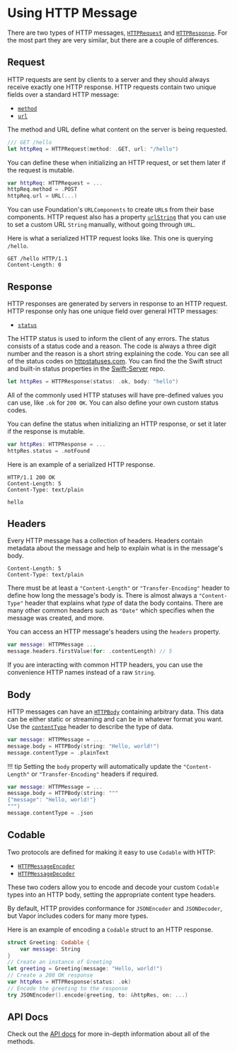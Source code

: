 # Using HTTP Message

There are two types of HTTP messages, [`HTTPRequest`](https://api.vapor.codes/http/latest/HTTP/Structs/HTTPRequest.html) and [`HTTPResponse`](https://api.vapor.codes/http/latest/HTTP/Structs/HTTPResponse.html). For the most part they are very similar, but there are a couple of differences. 

## Request

HTTP requests are sent by clients to a server and they should always receive exactly one HTTP response. HTTP requests contain two unique fields over a standard HTTP message:

- [`method`](https://api.vapor.codes/http/latest/HTTP/Structs/HTTPRequest.html#/s:4HTTP11HTTPRequestV6methodXev)
- [`url`](https://api.vapor.codes/http/latest/HTTP/Structs/HTTPRequest.html#/s:4HTTP11HTTPRequestV3urlXev)

The method and URL define what content on the server is being requested.

```swift
/// GET /hello
let httpReq = HTTPRequest(method: .GET, url: "/hello")
```

You can define these when initializing an HTTP request, or set them later if the request is mutable.

```swift
var httpReq: HTTPRequest = ...
httpReq.method = .POST
httpReq.url = URL(...)
```

You can use Foundation's `URLComponents` to create `URL`s from their base components. HTTP request also has a property [`urlString`](https://api.vapor.codes/http/latest/HTTP/Structs/HTTPRequest.html#/s:4HTTP11HTTPRequestV9urlStringSSv) that you can use to set a custom URL `String` manually, without going through `URL`.

Here is what a serialized HTTP request looks like. This one is querying `/hello`.

```http
GET /hello HTTP/1.1
Content-Length: 0
```

## Response

HTTP responses are generated by servers in response to an HTTP request. HTTP response only has one unique field over general HTTP messages:

- [`status`](https://api.vapor.codes/http/latest/HTTP/Structs/HTTPResponse.html#/s:4HTTP12HTTPResponseV6statusXev)

The HTTP status is used to inform the client of any errors. The status consists of a status code and a reason. The code is always a three digit number and the reason is a short string explaining the code. You can see all of the status codes on [httpstatuses.com](https://httpstatuses.com). You can find the the Swift struct and built-in status properties in the [Swift-Server](https://swift-server.github.io/http/Structs/HTTPResponseStatus.html) repo.

```swift
let httpRes = HTTPResponse(status: .ok, body: "hello")
```

All of the commonly used HTTP statuses will have pre-defined values you can use, like `.ok` for `200 OK`. You can also define your own custom status codes.

You can define the status when initializing an HTTP response, or set it later if the response is mutable.

```swift
var httpRes: HTTPResponse = ...
httpRes.status = .notFound
```

Here is an example of a serialized HTTP response.

```http
HTTP/1.1 200 OK
Content-Length: 5
Content-Type: text/plain

hello
```

## Headers

Every HTTP message has a collection of headers. Headers contain metadata about the message and help to explain what is in the message's body. 

```http
Content-Length: 5
Content-Type: text/plain
```

There must be at least a `"Content-Length"` or `"Transfer-Encoding"` header to define how long the message's body is. There is almost always a `"Content-Type"` header that explains what _type_ of data the body contains. There are many other common headers such as `"Date"` which specifies when the message was created, and more.

You can access an HTTP message's headers using the `headers` property.

```swift
var message: HTTPMessage ...
message.headers.firstValue(for: .contentLength) // 5
```

If you are interacting with common HTTP headers, you can use the convenience HTTP names instead of a raw `String`.

## Body

HTTP messages can have an [`HTTPBody`](https://api.vapor.codes/http/latest/HTTP/Structs/HTTPBody.html) containing arbitrary data. This data can be either static or streaming and can be in whatever format you want. Use the [`contentType`](https://api.vapor.codes/http/latest/HTTP/Protocols/HTTPMessage.html#/s:4HTTP11HTTPMessagePAAE11contentTypeXev) header to describe the type of data.

```swift
var message: HTTPMessage = ...
message.body = HTTPBody(string: "Hello, world!")
message.contentType = .plainText
```

!!! tip
    Setting the `body` property will automatically update the `"Content-Length"` or `"Transfer-Encoding"` headers if required.
 
```swift
var message: HTTPMessage = ...
message.body = HTTPBody(string: """
{"message": "Hello, world!"}
""")
message.contentType = .json
```

## Codable

Two protocols are defined for making it easy to use `Codable` with HTTP:

- [`HTTPMessageEncoder`](https://api.vapor.codes/http/latest/HTTP/Protocols/HTTPMessageEncoder.html)
- [`HTTPMessageDecoder`](https://api.vapor.codes/http/latest/HTTP/Protocols/HTTPMessageDecoder.html)

These two coders allow you to encode and decode your custom `Codable` types into an HTTP body, setting the appropriate content type headers.

By default, HTTP provides conformance for `JSONEncoder` and `JSONDecoder`, but Vapor includes coders for many more types.

Here is an example of encoding a `Codable` struct to an HTTP response.

```swift
struct Greeting: Codable {
    var message: String
}
// Create an instance of Greeting
let greeting = Greeting(message: "Hello, world!")
// Create a 200 OK response
var httpRes = HTTPResponse(status: .ok)
// Encode the greeting to the response
try JSONEncoder().encode(greeting, to: &httpRes, on: ...)
```

## API Docs

Check out the [API docs](https://api.vapor.codes/http/latest/HTTP/index.html) for more in-depth information about all of the methods.

